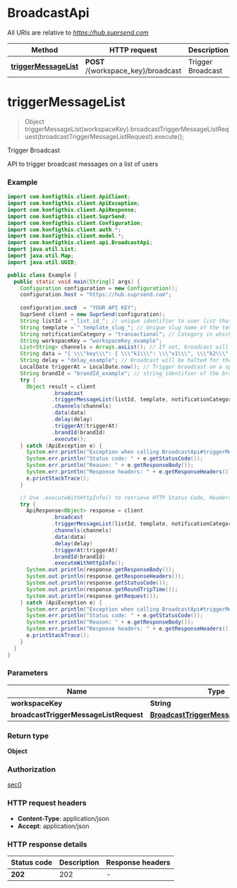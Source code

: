 # BroadcastApi

All URIs are relative to *https://hub.suprsend.com*

| Method | HTTP request | Description |
|------------- | ------------- | -------------|
| [**triggerMessageList**](BroadcastApi.md#triggerMessageList) | **POST** /{workspace_key}/broadcast | Trigger Broadcast |


<a name="triggerMessageList"></a>
# **triggerMessageList**
> Object triggerMessageList(workspaceKey).broadcastTriggerMessageListRequest(broadcastTriggerMessageListRequest).execute();

Trigger Broadcast

API to trigger broadcast messages on a list of users

### Example
```java
import com.konfigthis.client.ApiClient;
import com.konfigthis.client.ApiException;
import com.konfigthis.client.ApiResponse;
import com.konfigthis.client.SuprSend;
import com.konfigthis.client.Configuration;
import com.konfigthis.client.auth.*;
import com.konfigthis.client.model.*;
import com.konfigthis.client.api.BroadcastApi;
import java.util.List;
import java.util.Map;
import java.util.UUID;

public class Example {
  public static void main(String[] args) {
    Configuration configuration = new Configuration();
    configuration.host = "https://hub.suprsend.com";
    
    configuration.sec0  = "YOUR API KEY";
    SuprSend client = new SuprSend(configuration);
    String listId = "_list_id_"; // unique identifier to user list that you want to send broadcast messages to.
    String template = "_template_slug_"; // Unique slug name of the template created on SuprSend dashboard. You can get this by clicking on the clipboard icon next to the Template name on SuprSend templates page.
    String notificationCategory = "transactional"; // Category in which your notification belongs. You can understand more about them in the [Notification Category](https://docs.suprsend.com/docs/notification-category) documentation
    String workspaceKey = "workspaceKey_example";
    List<String> channels = Arrays.asList(); // If set, broadcast will be sent only on the channels defined here irrespective of communication channels present in user profile.
    String data = "{ \\\"key\\\": { \\\"k1\\\": \\\"v1\\\", \\\"k2\\\": \\\"v2\\\" } }"; // Mock data to replace the template variables.
    String delay = "delay_example"; // Broadcast will be halted for the time mentioned in delay, and become active once the delay period is over. Format - `XXdXXhXXmXXs` or if its number (n) then delay is in seconds (n)
    LocalDate triggerAt = LocalDate.now(); // Trigger broadcast on a specific date-time. Format - date string in ISO 8601 eg. \\\"2022-08-27T20:14:51.643Z\\\"
    String brandId = "brandId_example"; // string identifier of the brand this broadcast is associated with
    try {
      Object result = client
              .broadcast
              .triggerMessageList(listId, template, notificationCategory, workspaceKey)
              .channels(channels)
              .data(data)
              .delay(delay)
              .triggerAt(triggerAt)
              .brandId(brandId)
              .execute();
    } catch (ApiException e) {
      System.err.println("Exception when calling BroadcastApi#triggerMessageList");
      System.err.println("Status code: " + e.getStatusCode());
      System.err.println("Reason: " + e.getResponseBody());
      System.err.println("Response headers: " + e.getResponseHeaders());
      e.printStackTrace();
    }

    // Use .executeWithHttpInfo() to retrieve HTTP Status Code, Headers and Request
    try {
      ApiResponse<Object> response = client
              .broadcast
              .triggerMessageList(listId, template, notificationCategory, workspaceKey)
              .channels(channels)
              .data(data)
              .delay(delay)
              .triggerAt(triggerAt)
              .brandId(brandId)
              .executeWithHttpInfo();
      System.out.println(response.getResponseBody());
      System.out.println(response.getResponseHeaders());
      System.out.println(response.getStatusCode());
      System.out.println(response.getRoundTripTime());
      System.out.println(response.getRequest());
    } catch (ApiException e) {
      System.err.println("Exception when calling BroadcastApi#triggerMessageList");
      System.err.println("Status code: " + e.getStatusCode());
      System.err.println("Reason: " + e.getResponseBody());
      System.err.println("Response headers: " + e.getResponseHeaders());
      e.printStackTrace();
    }
  }
}

```

### Parameters

| Name | Type | Description  | Notes |
|------------- | ------------- | ------------- | -------------|
| **workspaceKey** | **String**|  | |
| **broadcastTriggerMessageListRequest** | [**BroadcastTriggerMessageListRequest**](BroadcastTriggerMessageListRequest.md)|  | [optional] |

### Return type

**Object**

### Authorization

[sec0](../README.md#sec0)

### HTTP request headers

 - **Content-Type**: application/json
 - **Accept**: application/json

### HTTP response details
| Status code | Description | Response headers |
|-------------|-------------|------------------|
| **202** | 202 |  -  |

